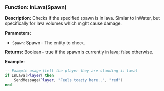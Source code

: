 ### Function: InLava(Spawn)

**Description:**
Checks if the specified spawn is in lava. Similar to InWater, but specifically for lava volumes which might cause damage.

**Parameters:**
- `Spawn`: Spawn – The entity to check.

**Returns:** Boolean – true if the spawn is currently in lava; false otherwise.

**Example:**

```lua
-- Example usage (tell the player they are standing in lava)
if InLava(Player) then
    SendMessage(Player, "Feels toasty here..", "red")
end
```